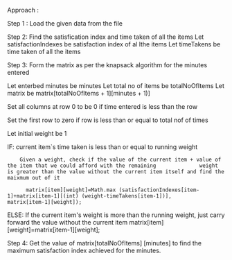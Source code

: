   Approach :
  
  
  Step 1 : Load the given data from the file  
  
  Step 2: Find  the satisfication index and  time taken of  all the items 
         Let satisfactionIndexes be satisfaction index of al lthe items
         Let timeTakens be time taken of all the items
         
  Step 3: Form the matrix as per the knapsack algorithm for the minutes entered 
            
   Let enterbed minutes be minutes 
   Let total no of items  be totalNoOfItems
   Let matrix be  matrix[totalNoOfItems + 1][minutes + 1)]
   
   Set all columns at row 0 to be 0 if time entered is less than the row
   
   Set the first row to zero if row is less than or equal to total nof of times 
   
   Let initial weight be 1
   
   IF:  current item`s time taken is less than or equal to running weight
    
        Given a weight, check if the value of the current item + value of the item that we could afford with the remaining              weight is greater than the value without the current item itself and find the maixmum out of it 
        
          matrix[item][weight]=Math.max (satisfactionIndexes[item-1]+matrix[item-1][(int) (weight-timeTakens[item-1])],                   matrix[item-1][weight]);
          
  ELSE: If the current item's weight is more than the running weight, just carry forward the value without the current item
        matrix[item][weight]=matrix[item-1][weight];
  
  Step 4: Get the value of matrix[totalNoOfItems] [minutes] to find the maximum satisfaction index achieved for the minutes.

